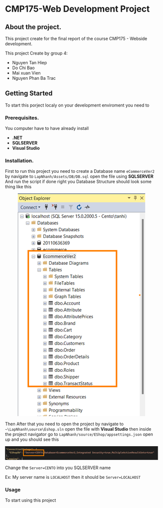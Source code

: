 # CMP175-Web Development Project 

## About the project.

This project create for the final report of the course CMP175 - Webside development.

This project Create by group 4:
- Nguyen Tan Hiep
- Do Chi Bao
- Mai xuan Vien
- Nguyen Phan Ba Trac

## Getting Started

To start this porject localy on your development enviroment you need to 

### Prerequisites.

You computer have to have already install
- **.NET**
- **SQLSERVER**
- **Visual Studio**

### Installation.

First to run this project you need to create a Database name ``eCommerceVer2`` by navigate to ``LapNhanh/Assets/DB/DB.sql`` open the file using **SQLSERVER** And run the script if done right you Database Structure should look some thing like this 
<div align =center >
  <img src="https://raw.githubusercontent.com/centopw/LapNhanh/master/Assets/Image/DB_struct.png" />
</div>

Then After that you need to open the project by navigate to ``~\LapNhanh\source\Eshop.sln`` open the file with **Visual Studio** then inside the project navigator go to ``LapNhanh/source/EShop/appsettings.json`` open up and you should see this

<div align =center>
  <img src="https://github.com/centopw/LapNhanh/blob/master/Assets/Image/DB_Name.png?raw=true" />
</div>

Change the ``Server=CENTO`` into you SQLSERVER name

Ex: My server name is ``LOCALHOST`` then it should be ``Server=LOCALHOST``

### Usage

To start using this project 
